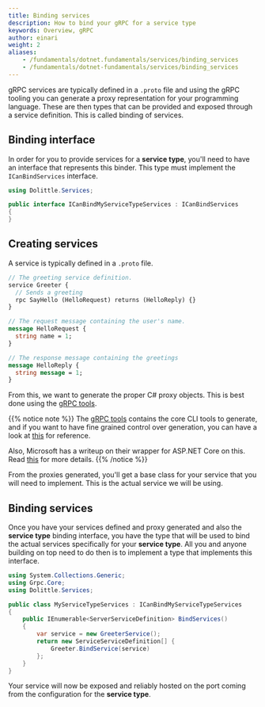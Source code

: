 ```yaml
---
title: Binding services
description: How to bind your gRPC for a service type
keywords: Overview, gRPC
author: einari
weight: 2
aliases: 
    - /fundamentals/dotnet.fundamentals/services/binding_services
    - /fundamentals/dotnet-fundamentals/services/binding_services
---
```

gRPC services are typically defined in a `.proto` file and using the gRPC tooling you can
generate a proxy representation for your programming language. These are then types that
can be provided and exposed through a service definition. This is called binding of services.

## Binding interface

In order for you to provide services for a **service type**, you'll need to have an interface
that represents this binder. This type must implement the `ICanBindServices` interface.

```csharp
using Dolittle.Services;

public interface ICanBindMyServiceTypeServices : ICanBindServices
{
}
```

## Creating services

A service is typically defined in a `.proto` file.

```protobuf
// The greeting service definition.
service Greeter {
  // Sends a greeting
  rpc SayHello (HelloRequest) returns (HelloReply) {}
}

// The request message containing the user's name.
message HelloRequest {
  string name = 1;
}

// The response message containing the greetings
message HelloReply {
  string message = 1;
}
```

From this, we want to generate the proper C# proxy objects. This is best done using the
[gRPC tools](https://github.com/grpc/grpc/blob/master/src/csharp/BUILD-INTEGRATION.md).

{{% notice note %}}
The [gRPC tools](https://www.nuget.org/packages/Grpc.Tools/) contains the core CLI tools
to generate, and if you want to have fine grained control over generation, you can have
a look at [this](https://github.com/grpc/grpc/blob/master/src/csharp/generate_proto_csharp.sh)
for reference.

Also, Microsoft has a writeup on their wrapper for ASP.NET Core on this.
Read [this](https://docs.microsoft.com/en-us/aspnet/core/grpc/basics?view=aspnetcore-3.0)
for more details.
{{% /notice %}}

From the proxies generated, you'll get a base class for your service that you will need
to implement. This is the actual service we will be using.

## Binding services

Once you have your services defined and proxy generated and also the **service type** binding interface,
you have the type that will be used to bind the actual services specifically for your **service type**.
All you and anyone building on top need to do then is to implement a type that implements this interface.

```csharp
using System.Collections.Generic;
using Grpc.Core;
using Dolittle.Services;

public class MyServiceTypeServices : ICanBindMyServiceTypeServices
{
    public IEnumerable<ServerServiceDefinition> BindServices()
    {
        var service = new GreeterService();
        return new ServiceServiceDefinition[] {
            Greeter.BindService(service)
        };
    }
}
```

Your service will now be exposed and reliably hosted on the port coming from the configuration for
the **service type**.
